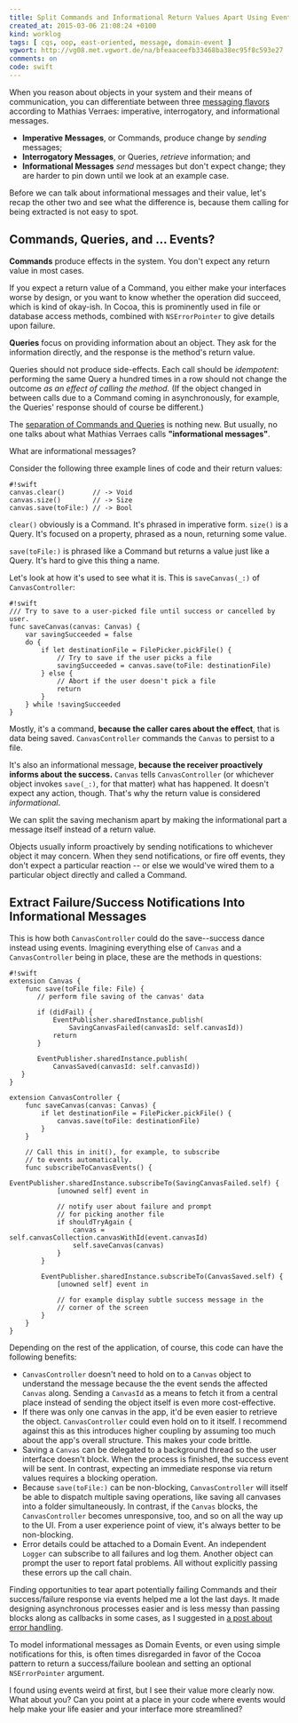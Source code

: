 ```yaml
---
title: Split Commands and Informational Return Values Apart Using Events
created_at: 2015-03-06 21:08:24 +0100
kind: worklog
tags: [ cqs, oop, east-oriented, message, domain-event ]
vgwort: http://vg08.met.vgwort.de/na/bfeaaceefb33468ba38ec95f8c593e27
comments: on
code: swift
---
```


When you reason about objects in your system and their means of communication, you can differentiate between three [messaging flavors][flav] according to Mathias Verraes: imperative, interrogatory, and informational messages.

* **Imperative Messages**, or Commands, produce change by _sending_ messages;
* **Interrogatory Messages**, or Queries, _retrieve_ information; and
* **Informational Messages** _send_ messages but don't expect change; they are harder to pin down until we look at an example case.

Before we can talk about informational messages and their value, let's recap the other two and see what the difference is, because them calling for being extracted is not easy to spot.

[flav]: http://verraes.net/2015/01/messaging-flavours/

## Commands, Queries, and ... Events?

**Commands** produce effects in the system. You don't expect any return value in most cases.

If you expect a return value of a Command, you either make your interfaces worse by design, or you want to know whether the operation did succeed, which is kind of okay-ish. In Cocoa, this is prominently used in file or database access methods, combined with `NSErrorPointer` to give details upon failure.

**Queries** focus on providing information about an object. They ask for the information directly, and the response is the method's return value.

Queries should not produce side-effects. Each call should be _idempotent_: performing the same Query a hundred times in a row should not change the outcome _as an effect of calling the method._  (If the object changed in between calls due to a Command coming in asynchronously, for example, the Queries' response should of course be different.)

The [separation of Commands and Queries][cqs] is nothing new. But usually, no one talks about what Mathias Verraes calls **"informational messages"**.

What are informational messages?

Consider the following three example lines of code and their return values:

    #!swift
    canvas.clear()       // -> Void
    canvas.size()        // -> Size
    canvas.save(toFile:) // -> Bool

`clear()` obviously is a Command. It's phrased in imperative form. `size()` is a Query. It's focused on a property, phrased as a noun, returning some value.

`save(toFile:)` is phrased like a Command but returns a value just like a Query. It's hard to give this thing a name.

Let's look at how it's used to see what it is. This is `saveCanvas(_:)` of `CanvasController`:

    #!swift
    /// Try to save to a user-picked file until success or cancelled by user.
    func saveCanvas(canvas: Canvas) {
        var savingSucceeded = false
        do {
            if let destinationFile = FilePicker.pickFile() {
                // Try to save if the user picks a file
                savingSucceeded = canvas.save(toFile: destinationFile)
            } else {
                // Abort if the user doesn't pick a file
                return
            }
        } while !savingSucceeded
    }

Mostly, it's a command, **because the caller cares about the effect**, that is data being saved. `CanvasController` commands the `Canvas` to persist to a file.

It's also an informational message, **because the receiver proactively informs about the success.** `Canvas` tells `CanvasController` (or whichever object invokes `save(_:)`, for that matter) what has happened. It doesn't expect any action, though. That's why the return value is considered _informational_.

We can split the saving mechanism apart by making the informational part a message itself instead of a return value.

Objects usually inform proactively by sending notifications to whichever object it may concern. When they send notifications, or fire off events, they don't expect a particular reaction -- or else we would've wired them to a particular object directly and called a Command.

[cqs]: http://martinfowler.com/bliki/CommandQuerySeparation.html

## Extract Failure/Success Notifications Into Informational Messages

This is how both `CanvasController` could do the save--success dance instead using events. Imagining everything else of `Canvas` and a `CanvasController` being in place, these are the methods in questions:

    #!swift
    extension Canvas {
        func save(toFile file: File) {
           // perform file saving of the canvas' data
       
           if (didFail) {
               EventPublisher.sharedInstance.publish(
                   SavingCanvasFailed(canvasId: self.canvasId))
               return
           }

           EventPublisher.sharedInstance.publish(
               CanvasSaved(canvasId: self.canvasId))
       }
    }

    extension CanvasController {
        func saveCanvas(canvas: Canvas) {
            if let destinationFile = FilePicker.pickFile() {
                canvas.save(toFile: destinationFile)
            }
        }
    
        // Call this in init(), for example, to subscribe 
        // to events automatically.
        func subscribeToCanvasEvents() {
            EventPublisher.sharedInstance.subscribeTo(SavingCanvasFailed.self) {
                [unowned self] event in
            
                // notify user about failure and prompt 
                // for picking another file
                if shouldTryAgain {
                    canvas = self.canvasCollection.canvasWithId(event.canvasId)
                    self.saveCanvas(canvas)
                }
            }
        
            EventPublisher.sharedInstance.subscribeTo(CanvasSaved.self) {
                [unowned self] event in
            
                // for example display subtle success message in the 
                // corner of the screen
            }
        }
    }

Depending on the rest of the application, of course, this code can have the following benefits:

* `CanvasController` doesn't need to hold on to a `Canvas` object to understand the message because the the event sends the affected `Canvas` along. Sending a `CanvasId` as a means to fetch it from a central place instead of sending the object itself is even more cost-effective. 
* If there was only one canvas in the app, it'd be even easier to retrieve the object. `CanvasController` could even hold on to it itself. I recommend against this as this introduces higher coupling by assuming too much about the app's overall structure. This makes your code brittle.
* Saving a `Canvas` can be delegated to a background thread so the user interface doesn't block. When the process is finished, the success event will be sent. In contrast, expecting an immediate response via return values requires a blocking operation. 
* Because `save(toFile:)` can be non-blocking, `CanvasController` will itself be able to dispatch multiple saving operations, like saving all canvases into a folder simultaneously. In contrast, if the `Canvas` blocks, the `CanvasController` becomes unresponsive, too, and so on all the way up to the UI. From a user experience point of view, it's always better to be non-blocking.
* Error details could be attached to a Domain Event. An independent `Logger` can subscribe to all failures and log them. Another object can prompt the user to report fatal problems. All without explicitly passing these errors up the call chain.

Finding opportunities to tear apart potentially failing Commands and their success/failure response via events helped me a lot the last days. It made designing asynchronous processes easier and is less messy than passing blocks along as callbacks in some cases, as I suggested in [a post about error handling][error].

To model informational messages as Domain Events, or even using simple notifications for this, is often times disregarded in favor of the Cocoa pattern to return a success/failure boolean and setting an optional `NSErrorPointer` argument.

I found using events weird at first, but I see their value more clearly now. What about you? Can you point at a place in your code where events would help make your life easier and your interface more streamlined?

[error]: http://ct.dev/posts/2015/02/functional-swift-exceptions/
